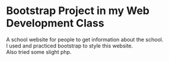 # Bootstrap Project in my Web Development Class  
A school website for people to get information about the school.  
I used and practiced bootstrap to style this website.  
Also tried some slight php.
